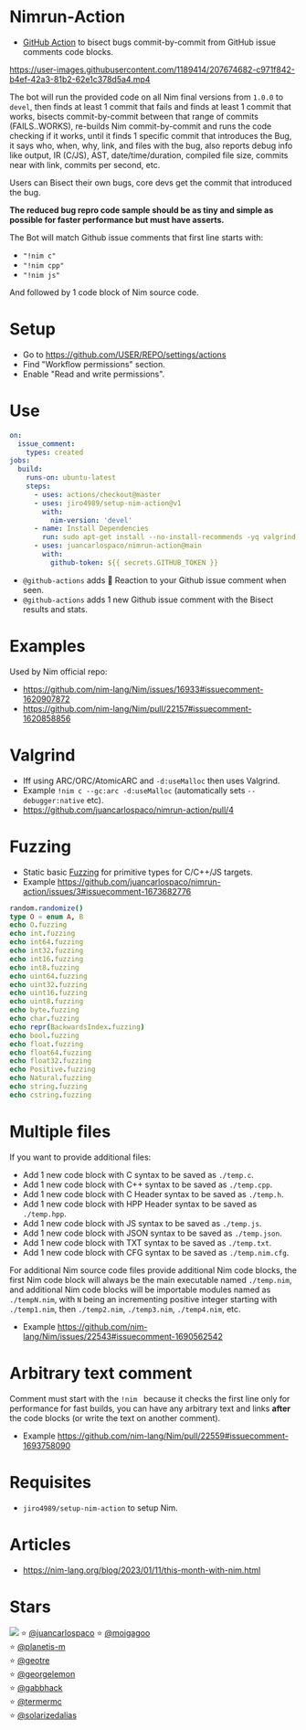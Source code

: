 # Nimrun-Action

- [GitHub Action](https://github.com/features/actions) to bisect bugs commit-by-commit from GitHub issue comments code blocks.

https://user-images.githubusercontent.com/1189414/207674682-c971f842-b4ef-42a3-81b2-62e1c378d5a4.mp4


The bot will run the provided code on all Nim final versions from `1.0.0` to `devel`,
then finds at least 1 commit that fails and finds at least 1 commit that works,
bisects commit-by-commit between that range of commits (FAILS..WORKS),
re-builds Nim commit-by-commit and runs the code checking if it works,
until it finds 1 specific commit that introduces the Bug,
it says who, when, why, link, and files with the bug,
also reports debug info like output, IR (C/JS), AST, date/time/duration,
compiled file size, commits near with link, commits per second, etc.

Users can Bisect their own bugs, core devs get the commit that introduced the bug.

**The reduced bug repro code sample should be as tiny and simple as possible for faster performance but must have asserts.**

The Bot will match Github issue comments that first line starts with:

- `"!nim c"`
- `"!nim cpp"`
- `"!nim js"`

And followed by 1 code block of Nim source code.


# Setup

- Go to https://github.com/USER/REPO/settings/actions
- Find "Workflow permissions" section.
- Enable "Read and write permissions".


# Use

```yaml
on:
  issue_comment:
    types: created
jobs:
  build:
    runs-on: ubuntu-latest
    steps:
      - uses: actions/checkout@master
      - uses: jiro4989/setup-nim-action@v1
        with:
          nim-version: 'devel'
      - name: Install Dependencies
        run: sudo apt-get install --no-install-recommends -yq valgrind
      - uses: juancarlospaco/nimrun-action@main
        with:
          github-token: ${{ secrets.GITHUB_TOKEN }}
```

- `@github-actions` adds :eyes: Reaction to your Github issue comment when seen.
- `@github-actions` adds 1 new Github issue comment with the Bisect results and stats.


# Examples

Used by Nim official repo:

- https://github.com/nim-lang/Nim/issues/16933#issuecomment-1620907872
- https://github.com/nim-lang/Nim/pull/22157#issuecomment-1620858856


# Valgrind

- Iff using ARC/ORC/AtomicARC and `-d:useMalloc` then uses Valgrind.
- Example `!nim c --gc:arc -d:useMalloc` (automatically sets `--debugger:native` etc).
- https://github.com/juancarlospaco/nimrun-action/pull/4


# Fuzzing

- Static basic [Fuzzing](https://en.wikipedia.org/wiki/Fuzzing) for primitive types for C/C++/JS targets.
- Example https://github.com/juancarlospaco/nimrun-action/issues/3#issuecomment-1673682776

```nim
random.randomize()
type O = enum A, B
echo O.fuzzing
echo int.fuzzing
echo int64.fuzzing
echo int32.fuzzing
echo int16.fuzzing
echo int8.fuzzing
echo uint64.fuzzing
echo uint32.fuzzing
echo uint16.fuzzing
echo uint8.fuzzing
echo byte.fuzzing
echo char.fuzzing
echo repr(BackwardsIndex.fuzzing)
echo bool.fuzzing
echo float.fuzzing
echo float64.fuzzing
echo float32.fuzzing
echo Positive.fuzzing
echo Natural.fuzzing
echo string.fuzzing
echo cstring.fuzzing
```


# Multiple files

If you want to provide additional files:

- Add 1 new code block with C syntax to be saved as `./temp.c`.
- Add 1 new code block with C++ syntax to be saved as `./temp.cpp`.
- Add 1 new code block with C Header syntax to be saved as `./temp.h`.
- Add 1 new code block with HPP Header syntax to be saved as `./temp.hpp`.
- Add 1 new code block with JS syntax to be saved as `./temp.js`.
- Add 1 new code block with JSON syntax to be saved as `./temp.json`.
- Add 1 new code block with TXT syntax to be saved as `./temp.txt`.
- Add 1 new code block with CFG syntax to be saved as `./temp.nim.cfg`.

For additional Nim source code files provide additional Nim code blocks,
the first Nim code block will always be the main executable named `./temp.nim`,
and additional Nim code blocks will be importable modules named as `./tempN.nim`,
with `N` being an incrementing positive integer starting with `./temp1.nim`, 
then `./temp2.nim`, `./temp3.nim`, `./temp4.nim`, etc.

- Example https://github.com/nim-lang/Nim/issues/22543#issuecomment-1690562542


# Arbitrary text comment

Comment must start with the `!nim ` because it checks the first line only for performance for fast builds,
you can have any arbitrary text and links **after** the code blocks (or write the text on another comment).

- Example https://github.com/nim-lang/Nim/pull/22559#issuecomment-1693758090


# Requisites

- `jiro4989/setup-nim-action` to setup Nim.


# Articles

- https://nim-lang.org/blog/2023/01/11/this-month-with-nim.html


<!--
# Security

- Only users with write permissions can run code (Admins and Collaborators with push permissions).
-->


# Stars

![](https://starchart.cc/juancarlospaco/nimrun-action.svg)
:star: [@juancarlospaco](https://github.com/juancarlospaco '2023-07-06')
:star: [@moigagoo](https://github.com/moigagoo '2023-07-06')	
:star: [@planetis-m](https://github.com/planetis-m '2023-07-06')	
:star: [@geotre](https://github.com/geotre '2023-07-07')	
:star: [@georgelemon](https://github.com/georgelemon '2023-07-07')	
:star: [@gabbhack](https://github.com/gabbhack '2023-07-07')	
:star: [@termermc](https://github.com/termermc '2023-07-10')	
:star: [@solarizedalias](https://github.com/solarizedalias '2023-07-15')	
